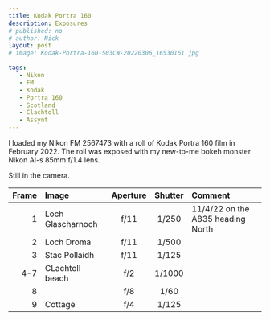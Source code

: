 ```yaml
---
title: Kodak Portra 160
description: Exposures
# published: no
# author: Nick
layout: post
# image: Kodak-Portra-160-503CW-20220306_16530161.jpg

tags:
   - Nikon
   - FM
   - Kodak
   - Portra 160
   - Scotland
   - Clachtoll
   - Assynt
---
```


<!-- Waiting for development. -->

I loaded my Nikon FM 2567473 with a roll of Kodak Portra 160 film in February 2022. The roll was exposed with my new-to-me bokeh monster Nikon AI-s 85mm f/1.4 lens.

Still in the camera.

Frame|Image|Aperture|Shutter|Comment
----:|:----|:----:|:----:|:-----
1|Loch Glascharnoch|f/11|1/250|11/4/22 on the A835 heading North
2|Loch Droma|f/11|1/500
3|Stac Pollaidh|f/11|1/125
4-7|CLachtoll beach|f/2|1/1000
8 ||f/8|1/60
9|Cottage|f/4|1/125

<!-- ## Notes

Image|Camera|Lens|ISO|Format|Aperture|Shutter|Comment
:----|:-----|:---|:---|:----|:------:|:----:|:------
Header|Fuji X-T2|XF100-400mmF4.5-5.6 R LM OIS WR|ISO 1600|Digital|f/8|1/500s|Adjusted in Capture One. -->
